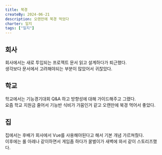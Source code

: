 ```yaml
---
title: 북경
createBy: 2024-06-21
description: 오랜만에 북경 먹었다
charter: 일지
tags: ["일지"]
---
```


## 회사

회사에서는 새로 투입되는 프로젝트 문서 읽고 설계하다가 퇴근했다.  
생각보다 문서에서 고려해야되는 부분이 많았어서 귀찮았다.

## 학교

학교에서는 기능경기대회 Q&A 하고 방향성에 대해 가이드해주고 그랬다.  
요즘 학교 지원금 줄어서 기능반 식비가 가뭄인거 같고 오랜만에 북경 먹어서 좋았다.

## 집

집에서는 후배가 회사에서 Vue를 사용해야된다고 해서 기본 개념 가르쳐줬다.  
이후에는 롤 아레나 같이하면서 게임좀 하다가 꿀벌이가 새벽에 와서 같이 스토리즈했다.
